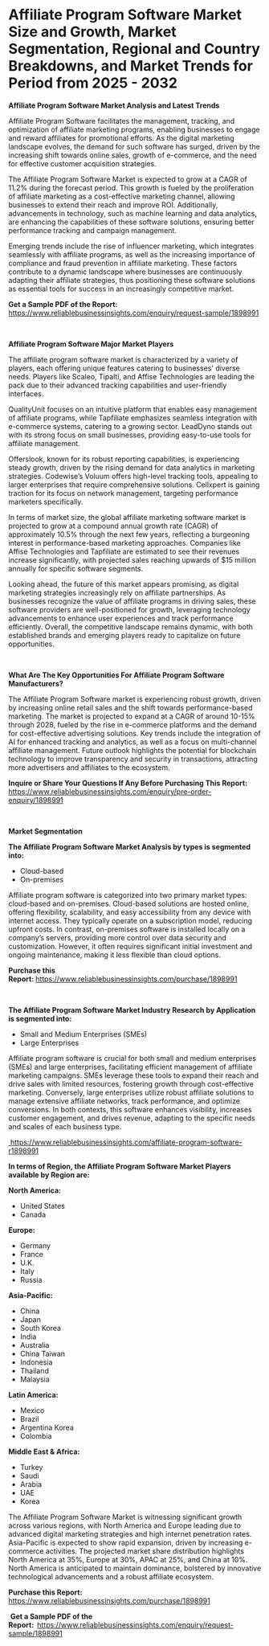 <p><h1>Affiliate Program Software Market Size and Growth, Market Segmentation, Regional and Country Breakdowns, and Market Trends for Period from 2025 -  2032</h1></p><p><strong>Affiliate Program Software Market Analysis and Latest Trends</strong></p>
<p><p>Affiliate Program Software facilitates the management, tracking, and optimization of affiliate marketing programs, enabling businesses to engage and reward affiliates for promotional efforts. As the digital marketing landscape evolves, the demand for such software has surged, driven by the increasing shift towards online sales, growth of e-commerce, and the need for effective customer acquisition strategies.</p><p>The Affiliate Program Software Market is expected to grow at a CAGR of 11.2% during the forecast period. This growth is fueled by the proliferation of affiliate marketing as a cost-effective marketing channel, allowing businesses to extend their reach and improve ROI. Additionally, advancements in technology, such as machine learning and data analytics, are enhancing the capabilities of these software solutions, ensuring better performance tracking and campaign management.</p><p>Emerging trends include the rise of influencer marketing, which integrates seamlessly with affiliate programs, as well as the increasing importance of compliance and fraud prevention in affiliate marketing. These factors contribute to a dynamic landscape where businesses are continuously adapting their affiliate strategies, thus positioning these software solutions as essential tools for success in an increasingly competitive market.</p></p>
<p><strong>Get a Sample PDF of the Report:&nbsp;</strong> <a href="https://www.reliablebusinessinsights.com/enquiry/request-sample/1898991?utm_campaign=2782&utm_medium=2&utm_source=Github&utm_content=ia&utm_term=19042025&utm_id=affiliate-program-software">https://www.reliablebusinessinsights.com/enquiry/request-sample/1898991</a></p>
<p>&nbsp;</p>
<p><strong>Affiliate Program Software Major Market Players</strong></p>
<p><p>The affiliate program software market is characterized by a variety of players, each offering unique features catering to businesses' diverse needs. Players like Scaleo, Tipalti, and Affise Technologies are leading the pack due to their advanced tracking capabilities and user-friendly interfaces. </p><p>QualityUnit focuses on an intuitive platform that enables easy management of affiliate programs, while Tapfiliate emphasizes seamless integration with e-commerce systems, catering to a growing sector. LeadDyno stands out with its strong focus on small businesses, providing easy-to-use tools for affiliate management.</p><p>Offerslook, known for its robust reporting capabilities, is experiencing steady growth, driven by the rising demand for data analytics in marketing strategies. Codewise’s Voluum offers high-level tracking tools, appealing to larger enterprises that require comprehensive solutions. Cellxpert is gaining traction for its focus on network management, targeting performance marketers specifically.</p><p>In terms of market size, the global affiliate marketing software market is projected to grow at a compound annual growth rate (CAGR) of approximately 10.5% through the next few years, reflecting a burgeoning interest in performance-based marketing approaches. Companies like Affise Technologies and Tapfiliate are estimated to see their revenues increase significantly, with projected sales reaching upwards of $15 million annually for specific software segments.</p><p>Looking ahead, the future of this market appears promising, as digital marketing strategies increasingly rely on affiliate partnerships. As businesses recognize the value of affiliate programs in driving sales, these software providers are well-positioned for growth, leveraging technology advancements to enhance user experiences and track performance efficiently. Overall, the competitive landscape remains dynamic, with both established brands and emerging players ready to capitalize on future opportunities.</p></p>
<p>&nbsp;</p>
<p><strong>What Are The Key Opportunities For Affiliate Program Software Manufacturers?</strong></p>
<p><p>The Affiliate Program Software market is experiencing robust growth, driven by increasing online retail sales and the shift towards performance-based marketing. The market is projected to expand at a CAGR of around 10-15% through 2028, fueled by the rise in e-commerce platforms and the demand for cost-effective advertising solutions. Key trends include the integration of AI for enhanced tracking and analytics, as well as a focus on multi-channel affiliate management. Future outlook highlights the potential for blockchain technology to improve transparency and security in transactions, attracting more advertisers and affiliates to the ecosystem.</p></p>
<p><strong>Inquire or Share Your Questions If Any Before Purchasing This Report:</strong> <a href="https://www.reliablebusinessinsights.com/enquiry/pre-order-enquiry/1898991?utm_campaign=2782&utm_medium=2&utm_source=Github&utm_content=ia&utm_term=19042025&utm_id=affiliate-program-software">https://www.reliablebusinessinsights.com/enquiry/pre-order-enquiry/1898991</a></p>
<p>&nbsp;</p>
<p><strong>Market Segmentation</strong></p>
<p><strong>The Affiliate Program Software Market Analysis by types is segmented into:</strong></p>
<p><ul><li>Cloud-based</li><li>On-premises</li></ul></p>
<p><p>Affiliate program software is categorized into two primary market types: cloud-based and on-premises. Cloud-based solutions are hosted online, offering flexibility, scalability, and easy accessibility from any device with internet access. They typically operate on a subscription model, reducing upfront costs. In contrast, on-premises software is installed locally on a company’s servers, providing more control over data security and customization. However, it often requires significant initial investment and ongoing maintenance, making it less flexible than cloud options.</p></p>
<p><strong>Purchase this Report:&nbsp;</strong><a href="https://www.reliablebusinessinsights.com/purchase/1898991?utm_campaign=2782&utm_medium=2&utm_source=Github&utm_content=ia&utm_term=19042025&utm_id=affiliate-program-software">https://www.reliablebusinessinsights.com/purchase/1898991</a></p>
<p>&nbsp;</p>
<p><strong>The Affiliate Program Software Market Industry Research by Application is segmented into:</strong></p>
<p><ul><li>Small and Medium Enterprises (SMEs)</li><li>Large Enterprises</li></ul></p>
<p><p>Affiliate program software is crucial for both small and medium enterprises (SMEs) and large enterprises, facilitating efficient management of affiliate marketing campaigns. SMEs leverage these tools to expand their reach and drive sales with limited resources, fostering growth through cost-effective marketing. Conversely, large enterprises utilize robust affiliate solutions to manage extensive affiliate networks, track performance, and optimize conversions. In both contexts, this software enhances visibility, increases customer engagement, and drives revenue, adapting to the specific needs and scales of each business type.</p></p>
<p><a href="https://www.reliablebusinessinsights.com/affiliate-program-software-r1898991?utm_campaign=2782&utm_medium=2&utm_source=Github&utm_content=ia&utm_term=19042025&utm_id=affiliate-program-software">&nbsp;https://www.reliablebusinessinsights.com/affiliate-program-software-r1898991</a></p>
<p><strong>In terms of Region, the Affiliate Program Software Market Players available by Region are:</strong></p>
<p>
    <p> <strong> North America: </strong>
        <ul>
            <li>United States</li>
            <li>Canada</li>
        </ul>
        </p> 
    <p> <strong> Europe: </strong>
        <ul>
            <li>Germany</li>
            <li>France</li>
            <li>U.K.</li>
            <li>Italy</li>
            <li>Russia</li>
        </ul>
        </p> 
    <p> <strong> Asia-Pacific: </strong>
        <ul>
            <li>China</li>
            <li>Japan</li>
            <li>South Korea</li>
            <li>India</li>
            <li>Australia</li>
            <li>China Taiwan</li>
            <li>Indonesia</li>
            <li>Thailand</li>
            <li>Malaysia</li>
        </ul>
        </p> 
    <p> <strong> Latin America: </strong>
        <ul>
            <li>Mexico</li>
            <li>Brazil</li>
            <li>Argentina Korea</li>
            <li>Colombia</li>
        </ul>
        </p> 
    <p> <strong> Middle East & Africa: </strong>
        <ul>
            <li>Turkey</li>
            <li>Saudi</li>
            <li>Arabia</li>
            <li>UAE</li>
            <li>Korea</li>
        </ul>
    </p>
    </p>
<p><p>The Affiliate Program Software Market is witnessing significant growth across various regions, with North America and Europe leading due to advanced digital marketing strategies and high internet penetration rates. Asia-Pacific is expected to show rapid expansion, driven by increasing e-commerce activities. The projected market share distribution highlights North America at 35%, Europe at 30%, APAC at 25%, and China at 10%. North America is anticipated to maintain dominance, bolstered by innovative technological advancements and a robust affiliate ecosystem.</p></p>
<p><strong>Purchase this Report: </strong><a href="https://www.reliablebusinessinsights.com/purchase/1898991?utm_campaign=2782&utm_medium=2&utm_source=Github&utm_content=ia&utm_term=19042025&utm_id=affiliate-program-software">https://www.reliablebusinessinsights.com/purchase/1898991</a></p>
<p>&nbsp;<strong>Get a Sample PDF of the Report:&nbsp;&nbsp;</strong><a href="https://www.reliablebusinessinsights.com/enquiry/request-sample/1898991?utm_campaign=2782&utm_medium=2&utm_source=Github&utm_content=ia&utm_term=19042025&utm_id=affiliate-program-software">https://www.reliablebusinessinsights.com/enquiry/request-sample/1898991</a></p>
<p><strong></strong></p>
<p><p></p><p></p><p></p></p>